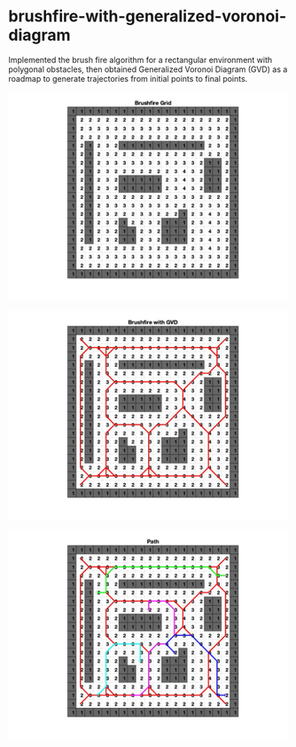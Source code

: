 # brushfire-with-generalized-voronoi-diagram

Implemented the brush fire algorithm for a rectangular environment with polygonal obstacles, then obtained Generalized Voronoi Diagram (GVD) as a roadmap to generate trajectories from initial points to final points.

![Brushfire Grid](https://github.com/leengh/brushfire-with-generalized-voronoi-diagram/blob/main/brushfire-grid.jpg?raw=true)

![Generalized Voronoi Diagram on the Brushfire Grid](https://github.com/leengh/brushfire-with-generalized-voronoi-diagram/blob/main/GVD-on-brushfire-grid.jpg?raw=true)

![Simulations](https://github.com/leengh/brushfire-with-generalized-voronoi-diagram/blob/main/paths-simulations.jpg?raw=true)
